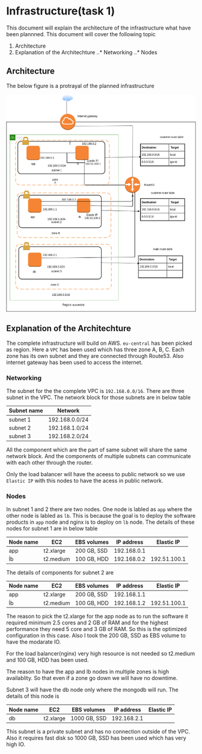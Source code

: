 # Infrastructure(task 1)

This document will explain the architecture of the infrastructure what have been plannned. This document will cover the following topic

1. Architecture
2. Explanation of the Architechture
..* Networking
..* Nodes

## Architecture

The below figure is a protrayal of the planned infrastructure

<img src = "images/cognigy.png">

## Explanation of the Architechture 

The complete infrastructure will build on AWS. `eu-central` has been picked as region. Here a `VPC` has been used which has three zone A, B, C. Each zone has its own subnet and they are connected through Route53. Also internet gateway has been used to access the internet. 

### Networking 

The subnet for the the complete VPC is `192.168.0.0/16`. There are three subnet in the VPC. The network block for those subnets are in below table 

| Subnet name  | Network                            |
|--------------|------------------------------------|
|subnet 1      | 192.168.0.0/24                     |
|subnet 2      | 192.168.1.0/24                     |
|subnet 3      | 192.168.2.0/24                     |

All the component which are the part of same subnet will share the same network block. And the components of multiple subnets can communicate with each other through the router. 

Only the load balancer will have the aceess to public network so we use `Elastic IP` with this nodes to have the acess in public network. 

### Nodes 

In subnet 1 and 2 there are two nodes. One node is labled as `app` where the other node is labled as `lb`. This is because the goal is to deploy the software products in `app` node and nginx is to deploy on `lb` node. The details of these nodes for subnet 1 are in below table

| Node name | EC2         | EBS volumes | IP address |Elastic IP  | 
|-----------|-------------|-------------|------------|------------|
| app       | t2.xlarge   |200 GB, SSD  |192.168.0.1 |            | 
| ĺb        | t2.medium   |100 GB, HDD  |192.168.0.2 |192.51.100.1|

The details of components for subnet 2 are

| Node name | EC2         | EBS volumes | IP address |Elastic IP  | 
|-----------|-------------|-------------|------------|------------|
| app       | t2.xlarge   |200 GB, SSD  |192.168.1.1 |            | 
| ĺb        | t2.medium   |100 GB, HDD  |192.168.1.2 |192.51.100.1|

The reason to pick the t2.xlarge for the app node as to run the software it required minimum 2.5 cores and 2 GB of RAM and for the highest performance they need 5 core and 3 GB of RAM. So this is the optimized configuration in this case. Also I took the 200 GB, SSD as EBS volume to have the modarate IO. 

For the load balancer(nginx) very high resource is not needed so t2.medium and  100 GB, HDD has been used.

The reason to have the app and lb nodes in multiple zones is high availablity. So that even if a zone go down we will have no downtime.

Subnet 3 will have the db node only where the mongodb will run. The details of this node is 

| Node name | EC2         | EBS volumes | IP address |Elastic IP  | 
|-----------|-------------|-------------|------------|------------|
| db        | t2.xlarge   |1000 GB, SSD |192.168.2.1 |            | 

This subnet is a private subnet and has no connection outside of the VPC. Also it requires fast disk so 1000 GB, SSD has been used which has very high IO. 